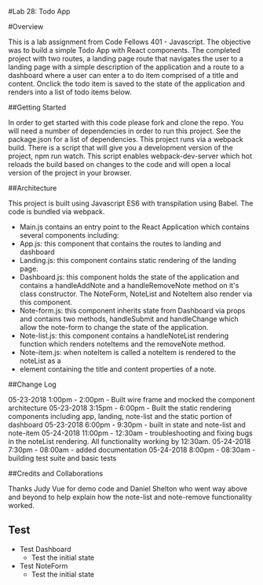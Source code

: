 #Lab 28: Todo App

#Overview

This is a lab assignment from Code Fellows 401 - Javascript. The objective was to build a simple Todo App with React components. The completed project with two routes, a landing page route that navigates the user to a landing page with a simple description of the application and a route to a dashboard where a user can enter a to do item comprised of a title and content.  Onclick the todo item is saved to the state of the application and renders into a list of todo items below.  

##Getting Started

In order to get started with this code please fork and clone the repo. You will need a number of dependencies in order to run this project. See the package.json for a list of dependencies. This project runs via a webpack build. There is a script that will give you a development version of the project, npm run watch. This script enables webpack-dev-server which hot reloads the build based on changes to the code and will open a local version of the project in your browser.

##Architecture

This project is built using Javascript ES6 with transpilation using Babel. The code is bundled via webpack. 
- Main.js contains an entry point to the React Application which contains several components including:
- App.js: this component that contains the routes to landing and dashboard
- Landing.js: this component contains static rendering of the landing page.
- Dashboard.js:  this component holds the state of the application and contains a handleAddNote and a handleRemoveNote method on it's class constructor.  The NoteForm, NoteList and NoteItem also render via this component.
- Note-form.js:  this component inherits state from Dashboard via props and contains two methods, handleSubmit and handleChange which allow the note-form to change the state of the application.
- Note-list.js:  this component contains a handleNoteList rendering function which renders noteItems and the removeNote method.
- Note-item.js: when noteItem is called a noteItem is rendered to the noteList as a <li> element containing the title and content properties of a note.
 
##Change Log

05-23-2018 1:00pm - 2:00pm - Built wire frame and mocked the component architecture
05-23-2018 3:15pm - 6:00pm - Built the static rendering components including app, landing, note-list and the static portion of dashboard 
05-23-2018 6:00pm - 9:30pm - built in state and note-list and note-item
05-24-2018 11:00pm - 12:30am - troubleshooting and fixing bugs in the noteList rendering.  All functionality working by 12:30am.
05-24-2018 7:30pm - 08:00am - added documentation
05-24-2018 8:00pm - 08:30am - building test suite and basic tests

##Credits and Collaborations

Thanks Judy Vue for demo code and Daniel Shelton who went way above and beyond to help explain how the note-list and note-remove functionality worked.


## Test
* Test Dashboard
  * Test the initial state
* Test NoteForm
  * Test the initial state

